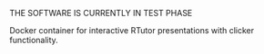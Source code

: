 THE SOFTWARE IS CURRENTLY IN TEST PHASE
 
Docker container for interactive RTutor presentations with clicker functionality.